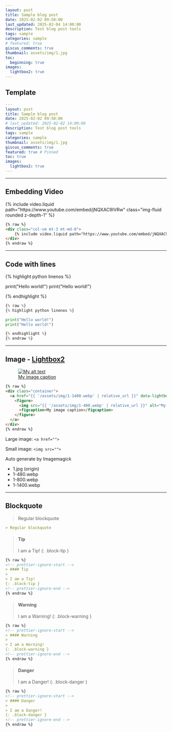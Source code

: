 ```yaml
---
layout: post
title: Sample blog post
date: 2025-02-02 09:50:00
last_updated: 2025-02-04 14:00:00
description: Test blog post tools
tags: sample
categories: sample
# featured: true
giscus_comments: true
thumbnail: assets/img/1.jpg
toc:
  beginning: true
images:
  lightbox2: true
---
```


## Template

```yml
---
layout: post
title: Sample blog post
date: 2025-02-02 09:50:00
# last_updated: 2025-02-02 14:00:00
description: Test blog post tools
tags: sample
categories: sample
thumbnail: assets/img/1.jpg
giscus_comments: true
featured: true # Pinned
toc: true
images:
  lightbox2: true
---
```

---

## Embedding Video

<div class="col-sm mt-3 mt-md-0">
    {% include video.liquid path="https://www.youtube.com/embed/jNQXAC9IVRw" class="img-fluid rounded z-depth-1" %}
</div>

```HTML
{% raw %}
<div class="col-sm mt-3 mt-md-0">
    {% include video.liquid path="https://www.youtube.com/embed/jNQXAC9IVRw" class="img-fluid rounded z-depth-1" %}
</div>
{% endraw %}
```

---

## Code with lines

{% highlight python linenos %}

print("Hello world!")
print("Hello world!")

{% endhighlight %}

```python
{% raw %}
{% highlight python linenos %}

print("Hello world!")
print("Hello world!")

{% endhighlight %}
{% endraw %}
```

---

## Image - [Lightbox2](https://lokeshdhakar.com/projects/lightbox2/)

<div class="container">
  <a href="{{ '/assets/img/1-1400.webp' | relative_url }}" data-lightbox="My image" data-title="My image caption" data-alt="My alt text">
    <figure>
      <img src="{{ '/assets/img/1-480.webp' | relative_url }}" alt="My alt text"/>
      <figcaption>My image caption</figcaption>
    </figure>
  </a>
</div>

```HTML
{% raw %}
<div class="container">
  <a href="{{ '/assets/img/1-1400.webp' | relative_url }}" data-lightbox="My image" data-title="My image caption" data-alt="My alt text">
    <figure>
      <img src="{{ '/assets/img/1-480.webp' | relative_url }}" alt="My alt text"/>
      <figcaption>My image caption</figcaption>
    </figure>
  </a>
</div>
{% endraw %}
```

Large image: `<a href="">`

Small image: `<img src="">`

Auto generate by Imagemagick

- 1.jpg (origin)
- 1-480.webp
- 1-800.webp
- 1-1400.webp

---

## Blockquote

> Regular blockquote

```markdown
> Regular blockquote
```

<!-- prettier-ignore-start -->

> #### Tip
>
> I am a Tip!
{: .block-tip }

```markdown
{% raw %}
<!-- prettier-ignore-start -->
> #### Tip
>
> I am a Tip!
{: .block-tip }
<!-- prettier-ignore-end -->
{% endraw %}
```

> #### Warning
>
> I am a Warning!
{: .block-warning }

```markdown
{% raw %}
<!-- prettier-ignore-start -->
> #### Warning
>
> I am a Warning!
{: .block-warning }
<!-- prettier-ignore-end -->
{% endraw %}
```

> #### Danger
>
> I am a Danger!
{: .block-danger }

```markdown
{% raw %}
<!-- prettier-ignore-start -->
> #### Danger
>
> I am a Danger!
{: .block-danger }
<!-- prettier-ignore-end -->
{% endraw %}
```

<!-- prettier-ignore-end -->
